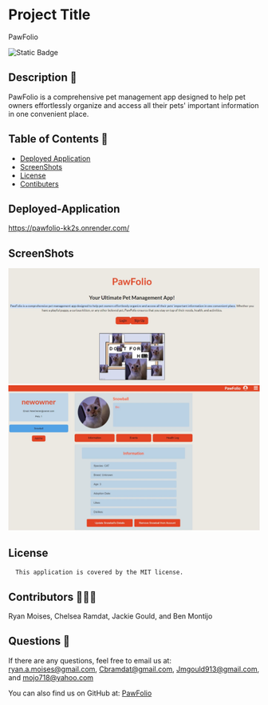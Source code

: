# Project Title
PawFolio

![Static Badge](https://img.shields.io/badge/MIT-blue.svg) 


## Description 🔎
PawFolio is a comprehensive pet management app designed to help pet owners effortlessly organize and access all their pets' important information in one convenient place.

## Table of Contents 📖
- [Deployed Application](#Deployed-application-🚀)
- [ScreenShots](#Screenshots)
- [License](#license-MIT)
- [Contibuters](#Contributors-🧑‍🤝‍🧑)


## Deployed-Application
https://pawfolio-kk2s.onrender.com/

## ScreenShots
![HomePage](client/assets/HomePage.png "This is a screenshot of the Home Page")
![Profile](client/assets/Profile.png "This is a screenshot of the Profile Page")

## License
      This application is covered by the MIT license.

## Contributors 🧑‍🤝‍🧑
Ryan Moises, Chelsea Ramdat, Jackie Gould, and Ben Montijo

## Questions 🙋
If there are any questions, feel free to email us at:  ryan.a.moises@gmail.com, Cbramdat@gmail.com, Jmgould913@gmail.com, and mojo718@yahoo.com

You can also find us on GitHub at: [PawFolio](https://www.github.com/PawFolio)